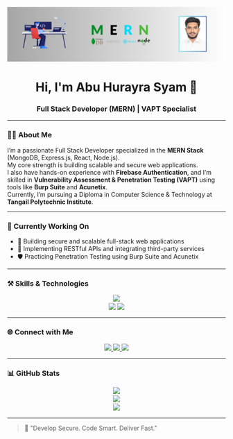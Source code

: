 <!-- Banner -->
<p align="center">
  <img src="https://raw.githubusercontent.com/abuhurayrasyam/abuhurayrasyam/main/banner.png" alt="Banner" />
</p>

<!-- Name and Designation -->
<h1 align="center">Hi, I'm Abu Hurayra Syam 👋</h1>
<h3 align="center">Full Stack Developer (MERN) | VAPT Specialist</h3>

---

### 🧑‍💻 About Me

I’m a passionate Full Stack Developer specialized in the **MERN Stack** (MongoDB, Express.js, React, Node.js).  
My core strength is building scalable and secure web applications.  
I also have hands-on experience with **Firebase Authentication**, and I’m skilled in **Vulnerability Assessment & Penetration Testing (VAPT)** using tools like **Burp Suite** and **Acunetix**.  
Currently, I’m pursuing a Diploma in Computer Science & Technology at **Tangail Polytechnic Institute**.

---

### 🚀 Currently Working On

- 🔨 Building secure and scalable full-stack web applications  
- 🧩 Implementing RESTful APIs and integrating third-party services
- 🛡️ Practicing Penetration Testing using Burp Suite and Acunetix  

---

### ⚒️ Skills & Technologies

<p align="center">
  <img src="https://skillicons.dev/icons?i=html,css,js,react,nodejs,express,mongodb,firebase,tailwind,bootstrap,git,github,vscode,linux,bash" />
  <br />
  <img src="https://img.shields.io/badge/Burp%20Suite-orange?style=flat-square&logo=data:image/png;base64,iVBORw0KGgoAAAANSUhEUgAAACAAAAAgCAMAAABEpIrGAAAAP1BMVEX///8AAAD+/v4ICAgYGBgZGRno6OjCwsKSkpLR0dFw..." />
  <img src="https://img.shields.io/badge/Acunetix-red?style=flat-square&logo=data:image/png;base64,iVBORw0KGgoAAAANSUhEUgAAACAAAAAgCAMAAABEpIrGAAAAMFBMVEUAAAD///+ZmZmjo6Nubm6qqqr5+fm/v7/Hx8ezs7PZ2dnIyMhJSUm3t7fBwcHS0tLp6emU2pLqAAABWUlEQVR4AdXSMUoDQRCG4U+2VJm8pHd/IyOxW0hZm0svfA9UpEEpJYF5+WfBnh1MZBdYQ6n2cgSAJZAgJ2M6j6zN2CMEy3J2kzH7vSyz7A4Z4UgWvWiYwFHuMAhYxBcKm9hGcRtUIRaHMA0dp3nSwCRaACyPy3O9JmpciMWBBeMVAQu3TnN4ECIKGYWyRT9S04ljn0hUb2abGmF+AC16/WTG3BTAAAAAElFTkSuQmCC" />
</p>

---

### 🌐 Connect with Me

<p align="center">
  <a href="https://www.linkedin.com/in/abuhurayrasyam" target="_blank">
    <img src="https://img.shields.io/badge/Connect on LinkedIn-0077B5?logo=linkedin&style=for-the-badge&logoColor=white" />
  </a>
  <a href="https://x.com/abuhurayrasyam" target="_blank">
    <img src="https://img.shields.io/badge/Follow on X-000000?logo=twitter&style=for-the-badge&logoColor=white" />
  </a>
  <a href="https://abu-hurayra-syam.web.app" target="_blank">
    <img src="https://img.shields.io/badge/Visit Portfolio-1f1f1f?logo=google-chrome&style=for-the-badge&logoColor=white" />
  </a>
</p>

---

### 📊 GitHub Stats

<p align="center">
  <img src="https://github-readme-stats.vercel.app/api?username=abuhurayrasyam&show_icons=true&theme=react&hide_border=true" />
  <br />
  <img src="https://github-readme-streak-stats.herokuapp.com/?user=abuhurayrasyam&theme=react&hide_border=true" />
  <br />
  <img src="https://github-readme-stats.vercel.app/api/top-langs/?username=abuhurayrasyam&layout=compact&theme=react&hide_border=true" />
</p>

---

> 🧠 "Develop Secure. Code Smart. Deliver Fast."
